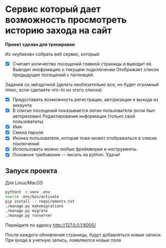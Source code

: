 # Сервис который дает возможность просмотреть историю захода на сайт

__Проект сделан для тренировки__

Из «кубиков» собрать веб сервис, который:

- [x] Считает количество посещений главной страницы и выводит её.
Выводит инофрмацию о текущем подключении
Отображает список предыдущих посещений с пагинацей.

Задания со звёздочкой (делать необязательно все, но будет огромный плюс, если сделаете что-то из этого списка):

- [x] Предоставить возможность регистрации, авторизации и выхода из аккаунта
- [x] В списке посещений показывается логин пользователя (если был авторизован)
Редактирование информации (только свой пользователь)
- [x] Имя
- [x] Смена пароля
- [x] Иконка пользователя, которая тоже может отображаться в списке поключений
- [x] Использовать можно любые фреймворки и инструменты.
- [x] Основное требование -- писать на python. Удачи!	

## Запуск проекта
Для Linux/MacOS
```bash
python3 -m venv .env
source .env/bin/activate
pip install -r requirements.txt
./manage.py makemigrations
./manage.py migrate
./manage.py runserver
```
Перейдите по адресу http://127.0.0.1:8000/

После каждого обновления страницы, будут добавляться новые записи. При входе в учетную запись, появляются новые поля

